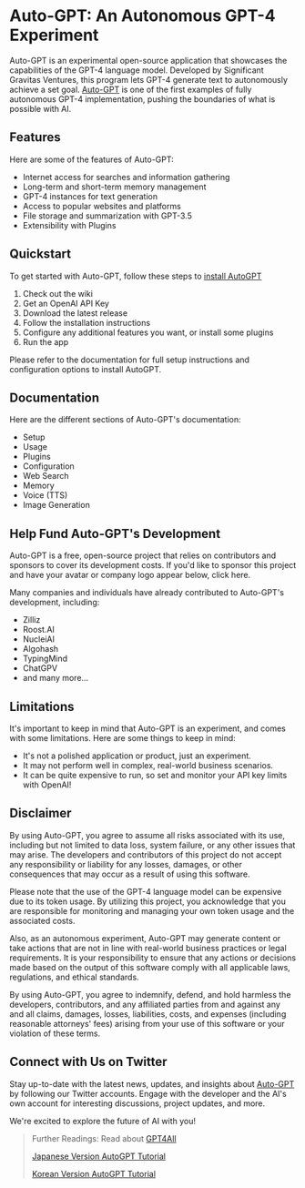 # Auto-GPT: An Autonomous GPT-4 Experiment

Auto-GPT is an experimental open-source application that showcases the capabilities of the GPT-4 language model. Developed by Significant Gravitas Ventures, this program lets GPT-4 generate text to autonomously achieve a set goal. [Auto-GPT](https://docs.kanaries.net/articles/autogpt-4) is one of the first examples of fully autonomous GPT-4 implementation, pushing the boundaries of what is possible with AI.

## Features

Here are some of the features of Auto-GPT:

- Internet access for searches and information gathering
- Long-term and short-term memory management
- GPT-4 instances for text generation
- Access to popular websites and platforms
- File storage and summarization with GPT-3.5
- Extensibility with Plugins

## Quickstart

To get started with Auto-GPT, follow these steps to [install AutoGPT](https://docs.kanaries.net/articles/auto-gpt-install)

1. Check out the wiki
2. Get an OpenAI API Key
3. Download the latest release
4. Follow the installation instructions
5. Configure any additional features you want, or install some plugins
6. Run the app

Please refer to the documentation for full setup instructions and configuration options to install AutoGPT.

## Documentation

Here are the different sections of Auto-GPT's documentation:

- Setup
- Usage
- Plugins
- Configuration
- Web Search
- Memory
- Voice (TTS)
- Image Generation

## Help Fund Auto-GPT's Development

Auto-GPT is a free, open-source project that relies on contributors and sponsors to cover its development costs. If you'd like to sponsor this project and have your avatar or company logo appear below, click here.

Many companies and individuals have already contributed to Auto-GPT's development, including:

- Zilliz
- Roost.AI
- NucleiAI
- Algohash
- TypingMind
- ChatGPV
- and many more...

## Limitations

It's important to keep in mind that Auto-GPT is an experiment, and comes with some limitations. Here are some things to keep in mind:

- It's not a polished application or product, just an experiment.
- It may not perform well in complex, real-world business scenarios.
- It can be quite expensive to run, so set and monitor your API key limits with OpenAI!

## Disclaimer

By using Auto-GPT, you agree to assume all risks associated with its use, including but not limited to data loss, system failure, or any other issues that may arise. The developers and contributors of this project do not accept any responsibility or liability for any losses, damages, or other consequences that may occur as a result of using this software.

Please note that the use of the GPT-4 language model can be expensive due to its token usage. By utilizing this project, you acknowledge that you are responsible for monitoring and managing your own token usage and the associated costs. 

Also, as an autonomous experiment, Auto-GPT may generate content or take actions that are not in line with real-world business practices or legal requirements. It is your responsibility to ensure that any actions or decisions made based on the output of this software comply with all applicable laws, regulations, and ethical standards. 

By using Auto-GPT, you agree to indemnify, defend, and hold harmless the developers, contributors, and any affiliated parties from and against any and all claims, damages, losses, liabilities, costs, and expenses (including reasonable attorneys' fees) arising from your use of this software or your violation of these terms.

## Connect with Us on Twitter

Stay up-to-date with the latest news, updates, and insights about [Auto-GPT](https://github.com/Significant-Gravitas/Auto-GPT) by following our Twitter accounts. Engage with the developer and the AI's own account for interesting discussions, project updates, and more.

We're excited to explore the future of AI with you!

> Further Readings: Read about [GPT4All](https://docs.kanaries.net/articles/gpt4all)
> 
> [Japanese Version AutoGPT Tutorial](https://lauragoodwin2.github.io/auto-gpt-ja)
> 
> [Korean Version AutoGPT Tutorial](https://lauragoodwin2.github.io/auto-gpt-ko)

